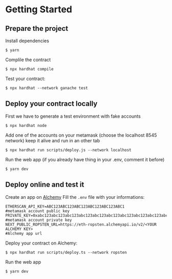 # Getting Started

## Prepare the project
Install dependencies

`$ yarn`

Complile the contract

`$ npx hardhat compile`

Test your contract:

`$ npx hardhat --network ganache test`

## Deploy your contract locally

First we have to generate a test environment with fake accounts

`$ npx hardhat node`

Add one of the accounts on your metamask (choose the localhost 8545 network)
keep it alive and run in an other tab

`$ npx hardhat run scripts/deploy.js --network localhost`

Run the web app (if you already have thing in your .env, comment it before)

`$ yarn dev`

## Deploy online and test it

Create an app on [Alchemy](https://www.alchemy.com/)
Fill the `.env` file with your informations:

```
ETHERSCAN_API_KEY=ABC123ABC123ABC123ABC123ABC123ABC1
#metamask account public key
PRIVATE_KEY=0xabc123abc123abc123abc123abc123abc123abc123abc123abc123abc123abc1
#metamask account private key
NEXT_PUBLIC_ROPSTEN_URL=https://eth-ropsten.alchemyapi.io/v2/<YOUR ALCHEMY KEY>
#Alchemy app url
```

Deploy your contract on Alchemy:

`$ npx hardhat run scripts/deploy.ts --network ropsten`

Run the web app

`$ yarn dev`
